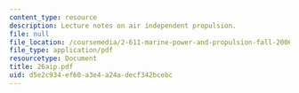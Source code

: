 ```yaml
---
content_type: resource
description: Lecture notes on air independent propulsion.
file: null
file_location: /coursemedia/2-611-marine-power-and-propulsion-fall-2006/d5e2c934ef60a3e4a24adecf342bcebc_26aip.pdf
file_type: application/pdf
resourcetype: Document
title: 26aip.pdf
uid: d5e2c934-ef60-a3e4-a24a-decf342bcebc
---
```

